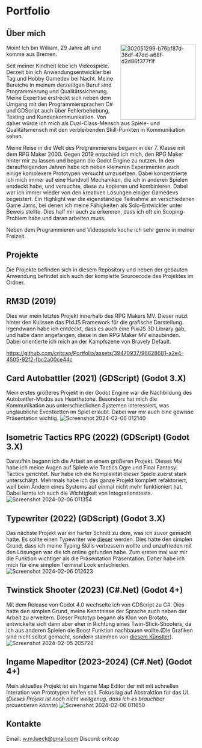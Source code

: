 
# Portfolio
## Über mich
<img align="right" width="200" alt="302051299-b76bf87d-36df-47dd-a68f-d2d86f377f1f" src="https://github.com/critcap/Portfolio/assets/39470937/1b8cb312-be70-410b-9402-dd41a3297108"><p> Moin! Ich bin William, 29 Jahre alt und komme aus Bremen.</p> Seit meiner Kindheit lebe ich Videospiele. Derzeit bin ich Anwendungsentwickler bei Tag und Hobby Gamedev bei Nacht. Meine Bereiche in meinem derzeitigen Beruf sind Programmierung und Qualitätssicherung. Meine Expertise erstreckt sich neben dem Umgang mit den Programmiersprachen C# und GDScript auch über Fehlerbehebung, Testing und Kundenkommunikation.
Von daher würde ich mich als Dual-Class-Mensch aus Spiele- und Qualitätsmensch mit den verbleibenden Skill-Punkten in Kommunikation sehen.
<p>Meine Reise in die Welt des Programmierens begann in der 7. Klasse mit dem RPG Maker 2000. Gegen 2019 entschied ich mich, den RPG Maker hinter mir zu lassen und begann die Godot Engine zu nutzen. In den darauffolgenden Jahren habe ich neben kleineren Experimenten auch einige komplexere Prototypen versucht umzusetzen. Dabei konzentrierte ich mich immer auf eine Handvoll Mechaniken, die ich in anderen Spielen entdeckt habe, und versuchte, diese zu kopieren und kombinieren. Dabei war ich immer wieder von den kreativen Lösungen einiger Gamedevs begeistert.
Ein Highlight war die eigenständige Teilnahme an verschiedenen Game Jams, bei denen ich meine Fähigkeiten als Solo-Entwickler unter Beweis stellte. Dies half mir auch zu erkennen, dass ich oft ein Scoping-Problem habe und daran arbeiten muss.</p>
Neben dem Programmieren und Videospiele koche ich sehr gerne in meiner Freizeit.

## Projekte
Die Projekte befinden sich in diesem Repository und neben der gebauten Anwendung befindet sich auch der komplette Sourcecode des Projektes im Ordner.

## RM3D (2019)
Dies war mein letztes Projekt innerhalb des RPG Makers MV. Dieser nutzt hinter den Kulissen das PixiJS Framework für die grafische Darstellung. Irgendwann habe ich entdeckt, dass es auch eine PixiJS 3D Library gab, und habe dann angefangen, diese in den RPG Maker MV einzubinden. Dabei orientierte ich mich an der Kampfszene von Bravely Default.

https://github.com/critcap/Portfolio/assets/39470937/96628681-a2e4-4505-92f2-fbc2a00ce44c

## Card Autobattler (2021) (GDScript) (Godot 3.X)
Mein erstes größeres Projekt in der Godot Engine war die Nachbildung des Autobattler-Modus aus Hearthstone. Besonders hat mich die Kommunikation aus unterschiedlichen Systemen interessiert, was unglaubliche Eventketten im Spiel erlaubt. Dabei war mir auch eine gewisse Präsentation wichtig.
![Screenshot 2024-02-06 012140](https://github.com/critcap/Portfolio/assets/39470937/38fdba63-6b5b-44e5-aaba-e69a6a33ebfc)

## Isometric Tactics RPG (2022) (GDScript) (Godot 3.X)
Daraufhin begann ich die Arbeit an einem größeren Projekt. Dieses Mal habe ich meine Augen auf Spiele wie Tactics Ogre und Final Fantasy: Tactics gerichtet. Nur habe ich die Komplexität dieser Spiele zuerst stark unterschätzt. Mehrmals habe ich das ganze Projekt komplett refaktoriert, weil beim Ändern eines Systems auf einmal nicht mehr funktioniert hat. Dabei lernte ich auch die Wichtigkeit von Integrationstests.
![Screenshot 2024-02-06 011354](https://github.com/critcap/Portfolio/assets/39470937/aaac6c01-7df9-4664-8315-b7e45f0a6192)

## Typewriter (2022) (GDScript) (Godot 3.X)
Das nächste Projekt war ein harter Schnitt zu dem, was ich zuvor gemacht hatte. Es sollte einen Typewriter wie [dieser](https://10fastfingers.com/typing-test/english) werden. Dies hatte den simplen Grund, dass ich meine Typing Skills verbessern wollte und unzufrieden mit den Lösungen war die ich online gefunden habe. Zum ersten mal war mir die Funktion wichtiger als die Präsentation Präsentation. Daher habe ich mich für eine simplen Terminal Look entschieden.
![Screenshot 2024-02-06 012623](https://github.com/critcap/Portfolio/assets/39470937/9109c11a-4bf2-4966-b32e-895b6aba2ee8)

## Twinstick Shooter (2023) (C#.Net) (Godot 4+)
Mit dem Release von Godot 4.0 wechselte ich von GDScript zu C#. Dies hatte den simplen Grund, meine Kenntnisse der Sprache auch neben der Arbeit zu erweitern. Dieser Prototyp begann als Klon von Brotato, entwickelte sich dann aber eher in Richtung eines Twin-Stick-Shooters, da ich aus anderen Spielen die Boost Funktion nachbauen wollte.(Die Grafiken sind nicht selbst gemacht, sondern stammen von [diesem Künstler](https://trevor-pupkin.itch.io/tech-dungeon-roguelite)).
![Screenshot 2024-02-05 205728](https://github.com/critcap/Portfolio/assets/39470937/9896e4c9-bcea-485c-80f9-dfb5f73cd600)

## Ingame Mapeditor (2023-2024) (C#.Net) (Godot 4+)
Mein aktuelles Projekt ist ein Ingame Map Editor der mit mit schnellen Interation von Prototypen helfen soll. Fokus lag auf Abstraktion für das UI. (*Dieses Projekt ist noch nicht weitgenug, dass ich es brauchbar präsentieren könnte*)
![Screenshot 2024-02-06 011650](https://github.com/critcap/Portfolio/assets/39470937/64cdf290-9e38-401f-9f2e-9998eb85c939)

## Kontakte
Email: w.m.lueck@gmail.com
Discord: critcap
